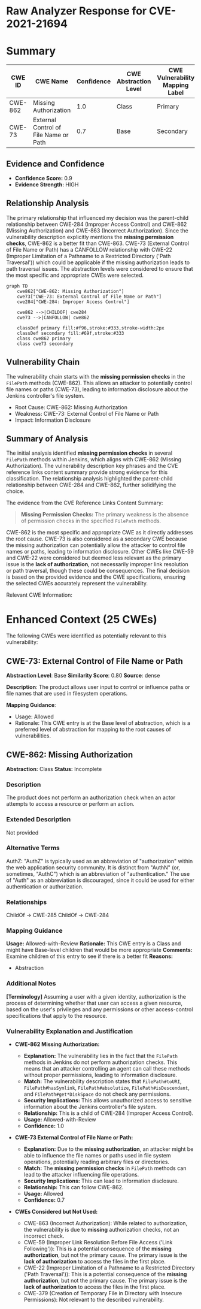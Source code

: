 # Raw Analyzer Response for CVE-2021-21694

# Summary
| CWE ID | CWE Name | Confidence | CWE Abstraction Level | CWE Vulnerability Mapping Label | CWE-Vulnerability Mapping Notes |
|---|---|---|---|---|---|
| CWE-862 | Missing Authorization | 1.0 | Class | Primary | Allowed-with-Review |
| CWE-73 | External Control of File Name or Path | 0.7 | Base | Secondary | Allowed |

## Evidence and Confidence

*   **Confidence Score:** 0.9
*   **Evidence Strength:** HIGH

## Relationship Analysis
The primary relationship that influenced my decision was the parent-child relationship between CWE-284 (Improper Access Control) and CWE-862 (Missing Authorization) and CWE-863 (Incorrect Authorization). Since the vulnerability description explicitly mentions the **missing permission checks**, CWE-862 is a better fit than CWE-863. CWE-73 (External Control of File Name or Path) has a CANFOLLOW relationship with CWE-22 (Improper Limitation of a Pathname to a Restricted Directory ('Path Traversal')) which could be applicable if the missing authorization leads to path traversal issues. The abstraction levels were considered to ensure that the most specific and appropriate CWEs were selected.

```mermaid
graph TD
    cwe862["CWE-862: Missing Authorization"]
    cwe73["CWE-73: External Control of File Name or Path"]
    cwe284["CWE-284: Improper Access Control"]
    
    cwe862 -->|CHILDOF| cwe284
    cwe73 -->|CANFOLLOW| cwe862
    
    classDef primary fill:#f96,stroke:#333,stroke-width:2px
    classDef secondary fill:#69f,stroke:#333
    class cwe862 primary
    class cwe73 secondary
```

## Vulnerability Chain
The vulnerability chain starts with the **missing permission checks** in the `FilePath` methods (CWE-862). This allows an attacker to potentially control file names or paths (CWE-73), leading to information disclosure about the Jenkins controller's file system.
  - Root Cause: CWE-862: Missing Authorization
  - Weakness: CWE-73: External Control of File Name or Path
  - Impact: Information Disclosure

## Summary of Analysis
The initial analysis identified **missing permission checks** in several `FilePath` methods within Jenkins, which aligns with CWE-862 (Missing Authorization). The vulnerability description key phrases and the CVE reference links content summary provide strong evidence for this classification. The relationship analysis highlighted the parent-child relationship between CWE-284 and CWE-862, further solidifying the choice.

The evidence from the CVE Reference Links Content Summary:
> **Missing Permission Checks:** The primary weakness is the absence of permission checks in the specified `FilePath` methods.

CWE-862 is the most specific and appropriate CWE as it directly addresses the root cause. CWE-73 is also considered as a secondary CWE because the missing authorization can potentially allow the attacker to control file names or paths, leading to information disclosure. Other CWEs like CWE-59 and CWE-22 were considered but deemed less relevant as the primary issue is the **lack of authorization**, not necessarily improper link resolution or path traversal, though these could be consequences. The final decision is based on the provided evidence and the CWE specifications, ensuring the selected CWEs accurately represent the vulnerability.

Relevant CWE Information:

# Enhanced Context (25 CWEs)
The following CWEs were identified as potentially relevant to this vulnerability:

## CWE-73: External Control of File Name or Path
**Abstraction Level**: Base
**Similarity Score**: 0.80
**Source**: dense

**Description**:
The product allows user input to control or influence paths or file names that are used in filesystem operations.

**Mapping Guidance**:
- Usage: Allowed
- Rationale: This CWE entry is at the Base level of abstraction, which is a preferred level of abstraction for mapping to the root causes of vulnerabilities.

## CWE-862: Missing Authorization
**Abstraction:** Class
**Status:** Incomplete

### Description
The product does not perform an authorization check when an actor attempts to access a resource or perform an action.

### Extended Description
Not provided

### Alternative Terms
AuthZ: "AuthZ" is typically used as an abbreviation of "authorization" within the web application security community. It is distinct from "AuthN" (or, sometimes, "AuthC") which is an abbreviation of "authentication." The use of "Auth" as an abbreviation is discouraged, since it could be used for either authentication or authorization.

### Relationships
ChildOf -> CWE-285
ChildOf -> CWE-284

### Mapping Guidance
**Usage:** Allowed-with-Review
**Rationale:** This CWE entry is a Class and might have Base-level children that would be more appropriate
**Comments:** Examine children of this entry to see if there is a better fit
**Reasons:**
- Abstraction

### Additional Notes
**[Terminology]** Assuming a user with a given identity, authorization is the process of determining whether that user can access a given resource, based on the user's privileges and any permissions or other access-control specifications that apply to the resource.

### Vulnerability Explanation and Justification

*   **CWE-862 Missing Authorization:**
    *   **Explanation:** The vulnerability lies in the fact that the `FilePath` methods in Jenkins do not perform authorization checks. This means that an attacker controlling an agent can call these methods without proper permissions, leading to information disclosure.
    *   **Match:** The vulnerability description states that `FilePath#toURI`, `FilePath#hasSymlink`, `FilePath#absolutize`, `FilePath#isDescendant`, and `FilePath#get*DiskSpace` do not check any permissions.
    *   **Security Implications:** This allows unauthorized access to sensitive information about the Jenkins controller's file system.
    *   **Relationship:** This is a child of CWE-284 (Improper Access Control).
    *   **Usage:** Allowed-with-Review
    *   **Confidence:** 1.0

*   **CWE-73 External Control of File Name or Path:**
    *   **Explanation:** Due to the **missing authorization**, an attacker might be able to influence the file names or paths used in file system operations, potentially reading arbitrary files or directories.
    *   **Match:** The **missing permission checks** in `FilePath` methods can lead to the attacker influencing file operations.
    *   **Security Implications:** This can lead to information disclosure.
    *   **Relationship:** This can follow CWE-862.
    *   **Usage:** Allowed
    *   **Confidence:** 0.7

*   **CWEs Considered but Not Used:**
    *   CWE-863 (Incorrect Authorization): While related to authorization, the vulnerability is due to **missing** authorization checks, not an incorrect check.
    *   CWE-59 (Improper Link Resolution Before File Access ('Link Following')): This is a potential consequence of the **missing authorization**, but not the primary cause. The primary issue is the **lack of authorization** to access the files in the first place.
    *   CWE-22 (Improper Limitation of a Pathname to a Restricted Directory ('Path Traversal')): This is a potential consequence of the **missing authorization**, but not the primary cause. The primary issue is the **lack of authorization** to access the files in the first place.
    *   CWE-379 (Creation of Temporary File in Directory with Insecure Permissions): Not relevant to the described vulnerability.